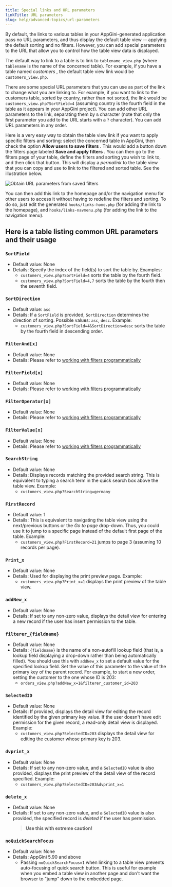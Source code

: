 ```yaml
---
title: Special links and URL parameters
linkTitle: URL parameters
slug: help/advanced-topics/url-parameters
---
```



By default, the links to various tables in your AppGini-generated
application pass no URL parameters, and thus display the default table
view \-- applying the default sorting and no filters. However, you can
add special parameters to the URL that allow you to control how the
table view data is displayed.

The default way to link to a table is to link to
`tablename_view.php` (where `tablename` is the name of
the concerned table). For example, if you have a table named *customers*
, the default table view link would be `customers_view.php`.

There are some special URL parameters that you can use as part of the
link to change what you are linking to. For example, if you want to link
to the customers table, sorted by country, rather than not sorted, the
link would be `customers_view.php?SortField=4`
(assuming country is the fourth field in the table as it appears in your
AppGini project). You can add other URL parameters to the link,
separating them by `&` character (note that only the first parameter you
add to the URL starts with a `?` character). You can add URL parameters in
any order.

Here is a very easy way to obtain the table view link if you want to
apply specific filters and sorting: select the concerned table in
AppGini, then check the option **Allow users to save filters** . This
would add a button down the filters page labeled **Save and apply
filters** . You can then go to the filters page of your table, define
the filters and sorting you wish to link to, and then click that button.
This will display a *permalink* to the table view that you can copy and
use to link to the filtered and sorted table. See the illustration
below.

![Obtain URL parameters from saved filters](https://cdn.bigprof.com/images/appgini/obtain-url-parameters-from-saved-filters.gif "Obtain URL parameters from saved filters")

You can then add this link to the homepage and/or the navigation menu
for other users to access it without having to redefine the filters and
sorting. To do so, just edit the generated `hooks/links-home.php`
(for adding the link to the homepage), and
`hooks/links-navmenu.php` (for adding the link to the navigation
menu).

## Here is a table listing common URL parameters and their usage

### `SortField`

* Default value: None
* Details: Specify the index of the field(s) to sort the table by. Examples:
  * `customers_view.php?SortField=4` sorts the table by the fourth field.
  * `customers_view.php?SortField=4,7` sorts the table by the fourth then the seventh field.

### `SortDirection`

* Default value: `asc`
* Details: If a `SortField` is provided, `SortDirection` determines the direction of sorting. Possible values: `asc`, `desc`. Example:
  * `customers_view.php?SortField=4&SortDirection=desc` sorts the table by the fourth field in descending order.

### `FilterAnd[x]`

* Default value: None
* Details: Please refer to [working with filters programmatically](/appgini/tips-and-tutorials/working-with-filters/part-1)

### `FilterField[x]`

* Default value: None
* Details: Please refer to [working with filters programmatically](/appgini/tips-and-tutorials/working-with-filters/part-1)

### `FilterOperator[x]`

* Default value: None
* Details: Please refer to [working with filters programmatically](/appgini/tips-and-tutorials/working-with-filters/part-1)

### `FilterValue[x]`

* Default value: None
* Details: Please refer to [working with filters programmatically](/appgini/tips-and-tutorials/working-with-filters/part-1)

### `SearchString`

* Default value: None
* Details: Displays records matching the provided search string. This is equivalent to typing a search term in the quick search box above the table view. Example:
  * `customers_view.php?SearchString=germany`

### `FirstRecord`

* Default value: 1
* Details: This is equivalent to navigating the table view using the next/previous buttons or the *Go to page* drop-down. Thus, you could use it to jump to a specific page instead of the default first page of the table. Example:
  * `customers_view.php?FirstRecord=21` jumps to page 3 (assuming 10 records per page).

### `Print_x`

* Default value: None
* Details: Used for displaying the print preview page. Example:
  * `customers_view.php?Print_x=1` displays the print preview of the table view.

### `addNew_x`

* Default value: None
* Details: If set to any non-zero value, displays the detail view for entering a new record if the user has insert permission to the table.

### `filterer_{fieldname}`

* Default value: None
* Details: `{fieldname}` is the name of a non-autofill lookup field (that is, a lookup field displaying a drop-down rather than being automatically filled). You should use this with `addNew_x` to set a default value for the specified lookup field. Set the value of this parameter to the value of the primary key of the parent record. For example, to start a new order, setting the customer to the one whose ID is 203:
  * `orders_view.php?addNew_x=1&filterer_customer_id=203`

### `SelectedID`

* Default value: None
* Details: If provided, displays the detail view for editing the record identified by the given primary key value. If the user doesn't have edit permission for the given record, a read-only detail view is displayed. Example:
  * `customers_view.php?SelectedID=203` displays the detail view for editing the customer whose primary key is 203.

### `dvprint_x`

* Default value: None
* Details: If set to any non-zero value, and a `SelectedID` value is also provided, displays the print preview of the detail view of the record specified. Example:
  * `customers_view.php?SelectedID=203&dvprint_x=1`

### `delete_x`

* Default value: None
* Details: If set to any non-zero value, and a `SelectedID` value is also provided, the specified record is *deleted* if the user has permission.
  > **Use this with extreme caution!**

### `noQuickSearchFocus`

* Default value: None
* Details: AppGini 5.90 and above
  * Passing `noQuickSearchFocus=1` when linking to a table view prevents auto-focusing of quick search button. This is useful for example when you embed a table view in another page and don't want the browser to "jump" down to the embedded page.

